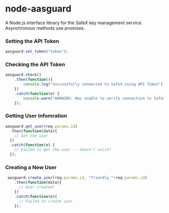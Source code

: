 node-aasguard
=============

A Node.js interface library for the SafeX key management service.  Asynchronous methods use promises.

### Setting the API Token

```javascript
aasguard.set_token("token");
```

### Checking the API Token

```javascript
aasguard.check()
    .then(function(){
        console.log("Successfully connected to SafeX using API Token")
    })
    .catch(function(e) {
        console.warn("WARNING: Was unable to verify connection to SafeX using the API Token")
    });
```

### Getting User Infomration

```javascript
aasguard.get_user(req.params.id)
  .then(function(data){
    // Got the user
  })
  .catch(function(e) {
    // Failed to get the user -- doesn't exist?
  });
```

### Creating a New User
 
```javascript
 aasguard.create_user(req.params.id, "friendly_"+req.params.id)
    .then(function(data){
      // User created!
    })
    .catch(function(e){
      // Failed to create user
    });
```
